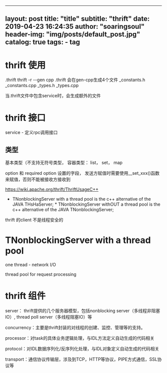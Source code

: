 
---
layout:     post
title:      "title"
subtitle:   "thrift"
date:       2019-04-23 16:24:35
author:     "soaringsoul"
header-img: "img/posts/default_post.jpg"
catalog: true
tags:
    - tag
---

# thrift 使用
<name>.thrift
thrift -r --gen cpp <name>.thrift
会在gen-cpp生成4个文件
<name>_constants.h 
<name>_constants.cpp
<name>_types.h
<name>_types.cpp

当<name>.thrift文件中包含service时，会生成额外的文件

# thrift 接口
service - 定义rpc调用接口

## 类型
基本类型（不支持无符号类型，
容器类型： list， set， map


option 和 required
option 设置的字段， 发送方赋值时需要使用__set_xxx()函数来赋值，否则不能被接收方接收到



https://wiki.apache.org/thrift/ThriftUsageC++
* TNonblockingServer with a thread pool is the c++ alternative of the JAVA THsHaServer; * TNonblockingServer withOUT a thread pool is the c++ alternative of the JAVA TNonblockingServer;

thrift 的client 不是线程安全的

# TNonblockingServer with a thread pool
one thread - network I/O

thread pool for request processing

# thrift 组件
server： thrift提供的几个服务器模型，包括nonblocking server（多线程非阻塞IO）, thread poll server（多线程阻塞IO）等

concurrency：主要是thrift封装的对线程的创建、监控、管理等的支持。

processor：对task的具体业务逻辑处理，与IDL方法定义自动生成的代码相关

protocol：对IDL数据序列化/反序列化处理，与IDL对象定义自动生成的代码相关

transport：通信协议传输层，涉及到TCP，HTTP等协议，PIPE方式通信，SSL协议等